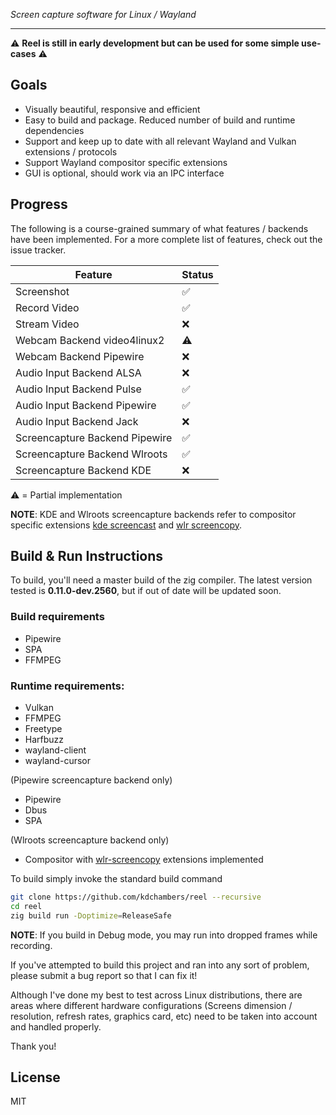 *Screen capture software for Linux / Wayland*
___

⚠️ **Reel is still in early development but can be used for some simple use-cases** ⚠️

## Goals

- Visually beautiful, responsive and efficient
- Easy to build and package. Reduced number of build and runtime dependencies
- Support and keep up to date with all relevant Wayland and Vulkan extensions / protocols
- Support Wayland compositor specific extensions
- GUI is optional, should work via an IPC interface

## Progress

The following is a course-grained summary of what features / backends have been implemented. For a more complete list of features, check out the issue tracker.

| Feature | Status |
| ---- | ----- |
| Screenshot | ✅ |
| Record Video | ✅ |
| Stream Video | ❌ |
| Webcam Backend video4linux2 | ⚠️ |
| Webcam Backend Pipewire | ❌ |
| Audio Input Backend ALSA | ❌ |
| Audio Input Backend Pulse | ✅ |
| Audio Input Backend Pipewire | ✅ |
| Audio Input Backend Jack | ❌ |
| Screencapture Backend Pipewire | ✅ |
| Screencapture Backend Wlroots | ✅ |
| Screencapture Backend KDE | ❌ |

⚠️ = Partial implementation

**NOTE**: KDE and Wlroots screencapture backends refer to compositor specific extensions [kde screencast](https://wayland.app/protocols/kde-zkde-screencast-unstable-v1) and [wlr screencopy](https://wayland.app/protocols/wlr-screencopy-unstable-v1).

## Build & Run Instructions

To build, you'll need a master build of the zig compiler. The latest version tested is **0.11.0-dev.2560**, but if out of date will be updated soon.

### Build requirements

- Pipewire
- SPA
- FFMPEG

### Runtime requirements:

- Vulkan
- FFMPEG
- Freetype
- Harfbuzz
- wayland-client
- wayland-cursor

(Pipewire screencapture backend only)

- Pipewire
- Dbus 
- SPA

(Wlroots screencapture backend only)

- Compositor with [wlr-screencopy](https://wayland.app/protocols/wlr-screencopy-unstable-v1) extensions implemented

To build simply invoke the standard build command

```sh
git clone https://github.com/kdchambers/reel --recursive
cd reel
zig build run -Doptimize=ReleaseSafe
```

**NOTE**: If you build in Debug mode, you may run into dropped frames while recording.

If you've attempted to build this project and ran into any sort of problem, please submit a bug report so that I can fix it! 

Although I've done my best to test across Linux distributions, there are areas where different hardware configurations (Screens dimension / resolution, refresh rates, graphics card, etc) need to be taken into account and handled properly.

Thank you!


## License

MIT